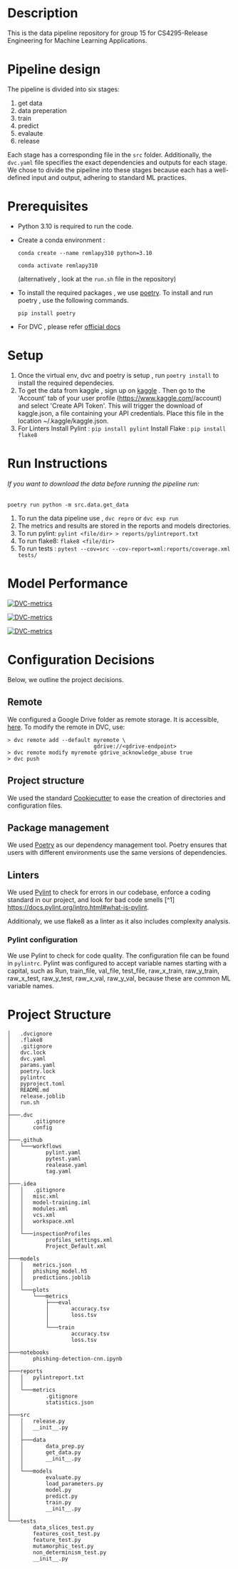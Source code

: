 # Description
This is the data pipeline repository for group 15 for CS4295-Release Engineering for Machine Learning Applications.

# Pipeline design
The pipeline is divided into six stages:

1. get data
2. data preperation 
3. train
4. predict
5. evalaute
6. release  

Each stage has a corresponding file in the `src` folder. Additionally, the `dvc.yaml` file specifies the exact dependencies and outputs for each stage. We chose to divide the pipeline into these stages because each has a well-defined input and output, adhering to standard ML practices.

# Prerequisites
 * Python 3.10 is required to run the code.
 * Create a conda environment :

   ```conda create --name remlapy310 python=3.10 ```

   ``` conda activate remlapy310 ```
  
   (alternatively , look at the `run.sh` file in the repository)

 * To install the required packages , we use [poetry](https://python-poetry.org/docs/). To install and run poetry , use the following commands.

   ```pip install poetry ```
 *  For DVC , please refer [official docs](https://dvc.org/doc)


# Setup
1. Once the virtual env, dvc and poetry is setup ,  run  ```poetry install``` to install the required dependecies.
2. To get the data from kaggle , sign up on [kaggle](https://www.kaggle.com) . Then go to the 'Account' tab of your user profile (https://www.kaggle.com/<username>/account) and select 'Create API Token'. This will trigger the download of kaggle.json, a file containing your API credentials. Place this file in the location ~/.kaggle/kaggle.json.
3. For Linters 
Install Pylint  : ```pip install pylint```
Install Flake   : ```pip install flake8 ``` 

# Run Instructions 

###### _If you want to download the data before running the pipeline run_:
 ```poetry run python -m src.data.get_data ```

1. To run the data pipeline use , ` dvc repro ` or `dvc exp run` 
2. The metrics and results are stored in the reports and models directories.
3. To run pylint: ```pylint <file/dir> > reports/pylintreport.txt```
4. To run flake8: ```flake8 <file/dir>```
5. To run tests : ```pytest --cov=src --cov-report=xml:reports/coverage.xml tests/ ```


# Model Performance

[![DVC-metrics](https://img.shields.io/badge/dynamic/json?style=flat-square&colorA=grey&colorB=99ff99&label=Accuracy&url=https://raw.githubusercontent.com/REMLA24-TEAM-15/model-training/main/reports/metrics/statistics.json&query=accuracy)](https://raw.githubusercontent.com/REMLA24-TEAM-15/model-training/main/reports/metrics/statistics.json) 

[![DVC-metrics](https://img.shields.io/badge/dynamic/json?style=flat-square&colorA=grey&colorB=99ff99&label=F1&url=https://raw.githubusercontent.com/REMLA24-TEAM-15/model-training/main/reports/metrics/statistics.json&query=f1)](https://raw.githubusercontent.com/REMLA24-TEAM-15/model-training/main/reports/metrics/statistics.json) 

[![DVC-metrics](https://img.shields.io/badge/dynamic/json?style=flat-square&colorA=grey&colorB=99ff99&label=ROC_AUC&url=https://raw.githubusercontent.com/REMLA24-TEAM-15/model-training/main/reports/metrics/statistics.json&query=roc_auc)](https://raw.githubusercontent.com/REMLA24-TEAM-15/model-training/main/reports/metrics/statistics.json) 


# Configuration Decisions

Below, we outline the project decisions.

## Remote
We configured a Google Drive folder as remote storage. It is accessible, [here](https://drive.google.com/drive/u/0/folders/1akOAvoKDwCRZWbWxBE_EmybK1hlHUDlL).
To modify the remote in DVC, use:
```
> dvc remote add --default myremote \
                           gdrive://<gdrive-endpoint>
> dvc remote modify myremote gdrive_acknowledge_abuse true
> dvc push
```

## Project structure
We used the standard [Cookiecutter](https://drivendata.github.io/cookiecutter-data-science/) to ease the creation of directories and configuration files.

## Package management
We used [Poetry](https://python-poetry.org/) as our dependency management tool. Poetry ensures that users with different environments use the same versions of dependencies. 

## Linters
We used [Pylint](https://pypi.org/project/pylint/) to check for errors in our codebase, enforce a coding standard in our project, and look for bad code smells [^1] https://docs.pylint.org/intro.html#what-is-pylint.

Additionaly, we use flake8 as a linter as it also includes complexity analysis.

### Pylint configuration
We use Pylint to check for code quality. The configuration file can be found in `pylintrc`. 
Pylint was configured to accept variable names starting with a capital, such as            Run,
           train_file,
           val_file,
           test_file,
           raw_x_train,
           raw_y_train,
           raw_x_test,
           raw_y_test,
           raw_x_val,
           raw_y_val, 
because these are common ML variable names. 


# Project Structure 

```
│   .dvcignore
│   .flake8
│   .gitignore
│   dvc.lock
│   dvc.yaml
│   params.yaml
│   poetry.lock
│   pylintrc
│   pyproject.toml
│   README.md
│   release.joblib
│   run.sh
│
├───.dvc
│       .gitignore
│       config
│
├───.github
│   └───workflows
│           pylint.yaml
│           pytest.yaml
│           realease.yaml
│           tag.yaml
│
├───.idea
│   │   .gitignore
│   │   misc.xml
│   │   model-training.iml
│   │   modules.xml
│   │   vcs.xml
│   │   workspace.xml
│   │
│   └───inspectionProfiles
│           profiles_settings.xml
│           Project_Default.xml
│
├───models
│   │   metrics.json
│   │   phishing_model.h5
│   │   predictions.joblib
│   │
│   └───plots
│       └───metrics
│           ├───eval
│           │       accuracy.tsv
│           │       loss.tsv
│           │
│           └───train
│                   accuracy.tsv
│                   loss.tsv
│
├───notebooks
│       phishing-detection-cnn.ipynb
│
├───reports
│   │   pylintreport.txt
│   │
│   └───metrics
│           .gitignore
│           statistics.json
│
├───src
│   │   release.py
│   │   __init__.py
│   │
│   ├───data
│   │       data_prep.py
│   │       get_data.py
│   │       __init__.py
│   │
│   └───models
│           evaluate.py
│           load_parameters.py
│           model.py
│           predict.py
│           train.py
│           __init__.py
│
└───tests
        data_slices_test.py
        features_cost_test.py
        feature_test.py
        mutamorphic_test.py
        non_determinism_test.py
        __init__.py
```
